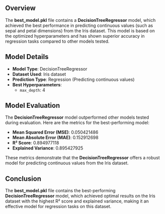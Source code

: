 ## Overview

The **best_model.pkl** file contains a **DecisionTreeRegressor** model, which achieved the best performance in predicting continuous values (such as sepal and petal dimensions) from the Iris dataset. This model is based on the optimized hyperparameters and has shown superior accuracy in regression tasks compared to other models tested.

## Model Details
- **Model Type**: DecisionTreeRegressor
- **Dataset Used**: Iris dataset
- **Prediction Type**: Regression (Predicting continuous values)
- **Best Hyperparameters**:
  - `max_depth`: 4

## Model Evaluation
The **DecisionTreeRegressor** model outperformed other models tested during evaluation. Here are the metrics for the best-performing model:

- **Mean Squared Error (MSE)**: 0.050421486
- **Mean Absolute Error (MAE)**: 0.152912698
- **R² Score**: 0.894977118
- **Explained Variance**: 0.895427925

These metrics demonstrate that the **DecisionTreeRegressor** offers a robust model for predicting continuous values from the Iris dataset.

## Conclusion
The **best_model.pkl** file contains the best-performing **DecisionTreeRegressor** model, which achieved optimal results on the Iris dataset with the highest R² score and explained variance, making it an effective model for regression tasks on this dataset.
